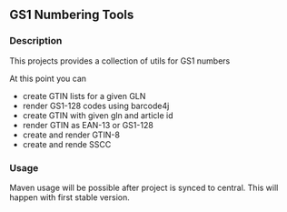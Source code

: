 ## GS1 Numbering Tools

### Description

This projects provides a collection of utils for GS1 numbers

At this point you can

* create GTIN lists for a given GLN
* render GS1-128 codes using barcode4j
* create GTIN with given gln and article id
* render GTIN as EAN-13 or GS1-128
* create and render GTIN-8
* create and rende SSCC

### Usage

Maven usage will be possible after project is synced to central. This will happen with first stable version.
